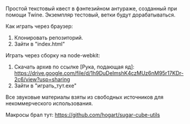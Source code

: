 Простой текстовый квест в фэнтезийном антураже, созданный при помощи Twine.
Экземпляр тестовый, ветки будут дорабатываться.

Как играть через браузер:
1. Клонировать репозиторий.
2. Зайти в "index.html"

Играть через сборку на node-webkit:
1. Скачать архив по ссылке
[Рука, подающая яд]: https://drive.google.com/file/d/1h9DuDeImshK4czMUz6nM95r17KDr-2c6/view?usp=sharing
2. Зайти в "играть_тут.exe"

Все звуковые материалы взяты из свободных источников для некоммерческого использования.

Макросы брал тут:
https://github.com/hogart/sugar-cube-utils
